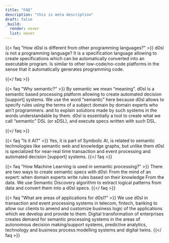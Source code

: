 ```yaml
---
title: "FAQ"
description: "this is meta description"
draft: false
_build:
  render: never
  list: never
---
```


{{< faq "How d0sl is different from other programming languages?" >}}
d0sl is not a programming language? It is a specification language allowing to create specifications which can be automatically converted into an executable program. Is similar to other low-code/no-code platforms in the sense that it automatically generates programming code.

{{</ faq >}}

{{< faq "Why semantic?" >}}
By semantic we mean “meaning”. d0sl is a semantic based processing platform allowing to create automated decision [support] systems. We use the word “semantic” here because d0sl allows
to specify rules using the terms of a subject domain by domain experts who ain’t programmers.
and to explain solutions made by such systems in the words understandable by them.
d0sl is essentially a tool to create what we call “semantic” DSL (or sDSL), and execute specs written with such DSL.

{{</ faq >}}

{{< faq "Is it AI?" >}}
Yes, it is part of Symbolic AI, is related to semantic technologies like semantic web and knowledge graphs, but unlike them d0sl is specialized for near-real time transaction and event processing and automated decision [support] systems.
{{</ faq >}}

{{< faq "How Machine Learning is used in semantic processing?" >}}
There are two ways to create semantic specs with d0sl:
From the mind of an expert: when domain experts write rules based on their knowledge
From the data. We use Semantic Discovery algorithm to extract logical patterns from data and convert them into a d0sl specs.
{{</ faq >}}

{{< faq "What are areas of applications for d0sl?" >}}
We use d0sl in transaction and event processing systems in telecom, fintech, banking to allow our clients to amend and customize business logic of the applications which we develop and provide to them.
Digital transformation of enterprises creates demand for semantic processing systems in the areas of autonomous decision making/support systems, predictive analytics, technology and business process modelling systems and digital twins.
{{</ faq >}}